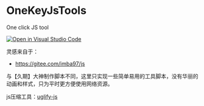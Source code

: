 # OneKeyJsTools
One click JS tool

[![Open in Visual Studio Code](https://open.vscode.dev/badges/open-in-vscode.svg)](https://open.vscode.dev/Sogrey/OneKeyJsTools)

灵感来自于：

- https://gitee.com/imba97/js

与【久期】大神制作脚本不同，这里只实现一些简单易用的工具脚本，没有华丽的动画和样式，只为平时更方便使用网络资源。

js压缩工具：[uglify-js](https://www.npmjs.com/package/uglify-js)

